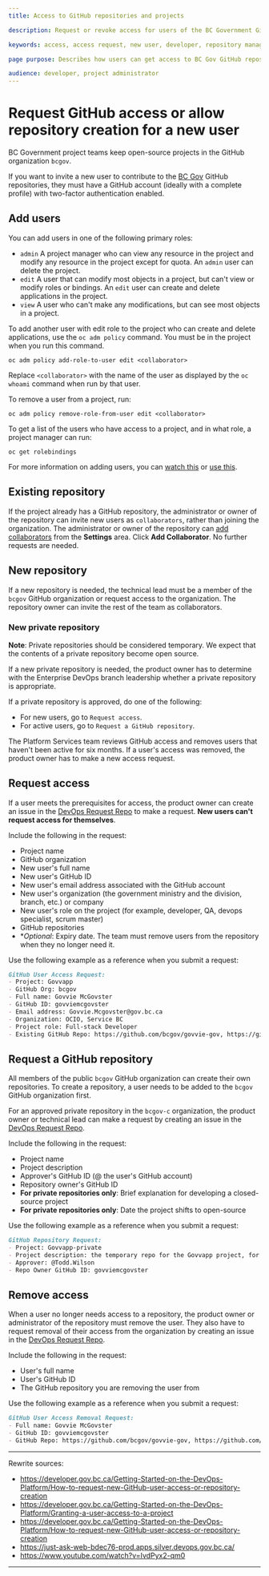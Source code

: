 ```yaml
---
title: Access to GitHub repositories and projects

description: Request or revoke access for users of the BC Government GitHub repositories.

keywords: access, access request, new user, developer, repository management, GitHub management

page purpose: Describes how users can get access to BC Gov GitHub repositories and projects, different types of access, and how to revoke a user's access.

audience: developer, project administrator
---
```


# Request GitHub access or allow repository creation for a new user

BC Government project teams keep open-source projects in the GitHub organization `bcgov`.

If you want to invite a new user to contribute to the [BC Gov](https://github.com/orgs/bcgov/dashboard) GitHub repositories, they must have a GitHub account (ideally with a complete profile) with two-factor authentication enabled.

## Add users

You can add users in one of the following primary roles:

* ``admin`` A project manager who can view any resource in the project and modify any resource in the project except for quota.  An ``admin`` user can delete the project.
* ``edit`` A user that can modify most objects in a project, but can't view or modify roles or bindings. An ``edit`` user can create and delete applications in the project.
* ``view`` A user who can't make any modifications, but can see most objects in a project.

To add another user with edit role to the project who can create and delete applications, use the ``oc adm policy`` command. You must be in the project when you run this command.

```
oc adm policy add-role-to-user edit <collaborator>
```

Replace ``<collaborator>`` with the name of the user as displayed by the ``oc whoami`` command when run by that user.

To remove a user from a project, run:

```
oc adm policy remove-role-from-user edit <collaborator>
```
To get a list of the users who have access to a project, and in what role, a project manager can run:
```
oc get rolebindings
```
For more information on adding users, you can [watch this](https://www.youtube.com/watch?v=IvdPyx2-qm0) or [use this](https://just-ask-web-bdec76-prod.apps.silver.devops.gov.bc.ca/). <!-- is this somewhat the correct place to include these links? -->
## Existing repository

If the project already has a GitHub repository, the administrator or owner of the repository can invite new users as `collaborators`, rather than joining the organization. The administrator or owner of the repository can [add collaborators](https://docs.github.com/en/organizations/managing-access-to-your-organizations-repositories/adding-outside-collaborators-to-repositories-in-your-organization) from the **Settings** area. Click **Add Collaborator**. No further requests are needed.

## New repository
<!-- who needs a new repository? "If [who?] needs a new repo" -->
If a new repository is needed, the technical lead must be a member of the `bcgov` GitHub organization or request access to the organization. The repository owner can invite the rest of the team as collaborators.

### New private repository

**Note**: Private repositories should be considered temporary. We expect that the contents of a private repository become open source.

If a new private repository is needed, the product owner has to determine with the Enterprise DevOps branch leadership whether a private repository is appropriate.

If a private repository is approved, do one of the following:

* For new users, go to `Request access`.
* For active users, go to `Request a GitHub repository`.

The Platform Services team reviews GitHub access and removes users that haven't been active for six months. If a user's access was removed, the product owner has to make a new access request.

## Request access

If a user meets the prerequisites for access, the product owner can create an issue in the [DevOps Request Repo](https://github.com/BCDevOps/devops-requests) to make a request. **New users can't request access for themselves**.

Include the following in the request:

* Project name
* GitHub organization
* New user's full name
* New user's GitHub ID
* New user's email address associated with the GitHub account
* New user's organization (the government ministry and the division, branch, etc.) or company
* New user's role on the project (for example, developer, QA, devops specialist, scrum master)
* GitHub repositories <!-- that they require access to? If they exist? -->
* **Optional*: Expiry date. The team must remove users from the repository when they no longer need it.

Use the following example as a reference when you submit a request:

```markdown
GitHub User Access Request:
- Project: Govvapp
- GitHub Org: bcgov
- Full name: Govvie McGovster
- GitHub ID: govviemcgovster
- Email address: Govvie.Mcgovster@gov.bc.ca
- Organization: OCIO, Service BC
- Project role: Full-stack Developer
- Existing GitHub Repo: https://github.com/bcgov/govvie-gov, https://github.com/bcgov/govviest-gov
```
## Request a GitHub repository

All members of the public `bcgov` GitHub organization can create their own repositories. To create a repository, a user needs to be added to the `bcgov` GitHub organization first.

For an approved private repository in the `bcgov-c` organization, the product owner or technical lead can make a request by creating an issue in the [DevOps Request Repo](https://github.com/BCDevOps/devops-requests).
<!-- are these a MUST include? If they are, we should say it-->
Include the following in the request:

* Project name
* Project description
* Approver's GitHub ID (@ the user's GitHub account)
* Repository owner's GitHub ID
* **For private repositories only**: Brief explanation for developing a closed-source project
* **For private repositories only**: Date the project shifts to open-source

Use the following example as a reference when you submit a request:

<!-- is this actually a good example? Can we update it? -->
```markdown
GitHub Repository Request:
- Project: Govvapp-private
- Project description: the temporary repo for the Govvapp project, for bla
- Approver: @Todd.Wilson
- Repo Owner GitHub ID: govviemcgovster
```

## Remove access

When a user no longer needs access to a repository, the product owner or administrator of the repository must remove the user. They also have to request removal of their access from the organization by creating an issue in the [DevOps Request Repo](https://github.com/BCDevOps/devops-requests).

Include the following in the request:

* User's full name
* User's GitHub ID
* The GitHub repository you are removing the user from

Use the following example as a reference when you submit a request:

```markdown
GitHub User Access Removal Request:
- Full name: Govvie McGovster
- GitHub ID: govviemcgovster
- GitHub Repo: https://github.com/bcgov/govvie-gov, https://github.com/bcgov/govviest-gov
```

---
Rewrite sources:
* https://developer.gov.bc.ca/Getting-Started-on-the-DevOps-Platform/How-to-request-new-GitHub-user-access-or-repository-creation
* https://developer.gov.bc.ca/Getting-Started-on-the-DevOps-Platform/Granting-a-user-access-to-a-project
* https://developer.gov.bc.ca/Getting-Started-on-the-DevOps-Platform/How-to-request-new-GitHub-user-access-or-repository-creation
* https://just-ask-web-bdec76-prod.apps.silver.devops.gov.bc.ca/
* https://www.youtube.com/watch?v=IvdPyx2-qm0
---
